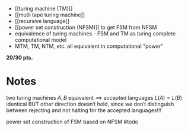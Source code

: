 
- [[turing machine (TM)]]
- [[mutli tape turing machine]]
- [[recursive language]]
- [[power set construction (NFSM)]] to get FSM from NFSM
- equivalence of turing machines
- FSM and TM as turing complete computational model
- MTM, TM, NTM, etc. all equivalent in computational "power"

**20/30 pts.**

# Notes

two turing machines $A, B$ equivalent $\implies$ accepted languages $L(A) = L(B)$ identical
BUT other direction doesn‘t hold, since we don‘t distinguish between rejecting and not halting for the accepted languages!!!

power set construction of FSM based on NFSM #todo


